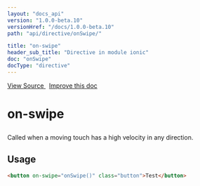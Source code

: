 ```yaml
---
layout: "docs_api"
version: "1.0.0-beta.10"
versionHref: "/docs/1.0.0-beta.10"
path: "api/directive/onSwipe/"

title: "on-swipe"
header_sub_title: "Directive in module ionic"
doc: "onSwipe"
docType: "directive"
---
```


<div class="improve-docs">
  <a href='http://github.com/driftyco/ionic/tree/1.x/js/angular/directive/gesture.js#L156'>
    View Source
  </a>
  &nbsp;
  <a href='http://github.com/driftyco/ionic/edit/master/js/angular/directive/gesture.js#L156'>
    Improve this doc
  </a>
</div>




<h1 class="api-title">

  on-swipe



</h1>





Called when a moving touch has a high velocity in any direction.








  
<h2 id="usage">Usage</h2>
  
```html
<button on-swipe="onSwipe()" class="button">Test</button>
```
  
  

  





